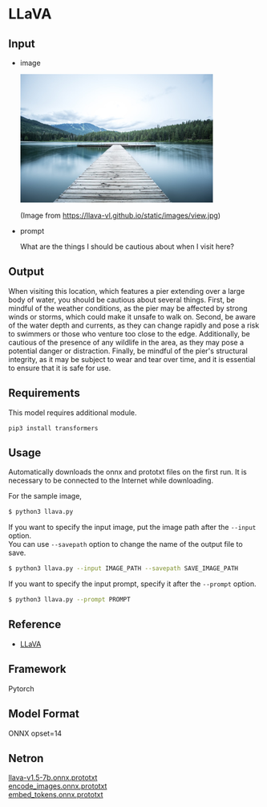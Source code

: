 # LLaVA

## Input

- image

  <img src="view.jpg" height="256px"/>

  (Image from https://llava-vl.github.io/static/images/view.jpg)

- prompt

  What are the things I should be cautious about when I visit here?

## Output

When visiting this location, which features a pier extending over a large body of water, you should be cautious about several things. First, be mindful of the weather conditions, as the pier may be affected by strong winds or storms, which could make it unsafe to walk on. Second, be aware of the water depth and currents, as they can change rapidly and pose a risk to swimmers or those who venture too close to the edge. Additionally, be cautious of the presence of any wildlife in the area, as they may pose a potential danger or distraction. Finally, be mindful of the pier's structural integrity, as it may be subject to wear and tear over time, and it is essential to ensure that it is safe for use.

## Requirements

This model requires additional module.

```
pip3 install transformers
```

## Usage
Automatically downloads the onnx and prototxt files on the first run.
It is necessary to be connected to the Internet while downloading.

For the sample image,
```bash
$ python3 llava.py
```

If you want to specify the input image, put the image path after the `--input` option.  
You can use `--savepath` option to change the name of the output file to save.
```bash
$ python3 llava.py --input IMAGE_PATH --savepath SAVE_IMAGE_PATH
```

If you want to specify the input prompt, specify it after the `--prompt` option.
```bash
$ python3 llava.py --prompt PROMPT
```

## Reference

- [LLaVA](https://github.com/haotian-liu/LLaVA)

## Framework

Pytorch

## Model Format

ONNX opset=14

## Netron

[llava-v1.5-7b.onnx.prototxt](https://netron.app/?url=https://storage.googleapis.com/ailia-models/llava/llava-v1.5-7b.onnx.prototxt)  
[encode_images.onnx.prototxt](https://netron.app/?url=https://storage.googleapis.com/ailia-models/llava/encode_images.onnx.prototxt)  
[embed_tokens.onnx.prototxt](https://netron.app/?url=https://storage.googleapis.com/ailia-models/llava/embed_tokens.onnx.prototxt)
